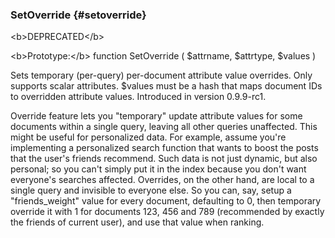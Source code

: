 ### SetOverride {#setoverride}

&lt;b&gt;DEPRECATED&lt;/b&gt;

&lt;b&gt;Prototype:&lt;/b&gt; function SetOverride ( $attrname, $attrtype, $values )

Sets temporary (per-query) per-document attribute value overrides. Only supports scalar attributes. $values must be a hash that maps document IDs to overridden attribute values. Introduced in version 0.9.9-rc1.

Override feature lets you &quot;temporary&quot; update attribute values for some documents within a single query, leaving all other queries unaffected. This might be useful for personalized data. For example, assume you&#039;re implementing a personalized search function that wants to boost the posts that the user&#039;s friends recommend. Such data is not just dynamic, but also personal; so you can&#039;t simply put it in the index because you don&#039;t want everyone&#039;s searches affected. Overrides, on the other hand, are local to a single query and invisible to everyone else. So you can, say, setup a &quot;friends_weight&quot; value for every document, defaulting to 0, then temporary override it with 1 for documents 123, 456 and 789 (recommended by exactly the friends of current user), and use that value when ranking.